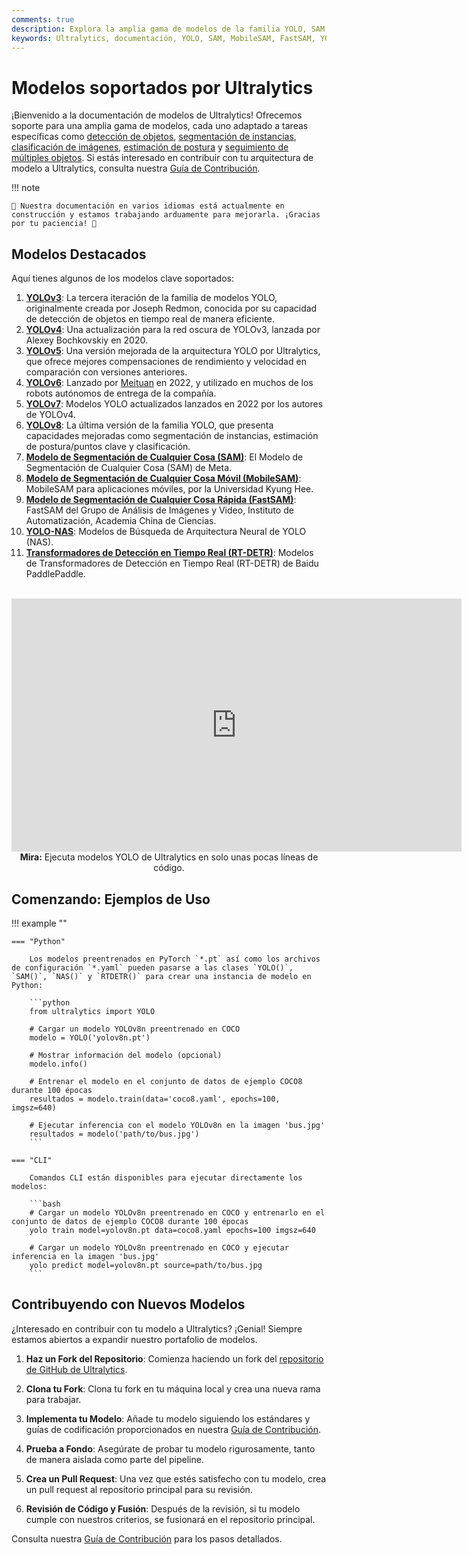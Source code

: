 ```yaml
---
comments: true
description: Explora la amplia gama de modelos de la familia YOLO, SAM, MobileSAM, FastSAM, YOLO-NAS y RT-DETR compatibles con Ultralytics. Comienza con ejemplos de uso tanto para CLI como para Python.
keywords: Ultralytics, documentación, YOLO, SAM, MobileSAM, FastSAM, YOLO-NAS, RT-DETR, modelos, arquitecturas, Python, CLI
---
```


# Modelos soportados por Ultralytics

¡Bienvenido a la documentación de modelos de Ultralytics! Ofrecemos soporte para una amplia gama de modelos, cada uno adaptado a tareas específicas como [detección de objetos](../tasks/detect.md), [segmentación de instancias](../tasks/segment.md), [clasificación de imágenes](../tasks/classify.md), [estimación de postura](../tasks/pose.md) y [seguimiento de múltiples objetos](../modes/track.md). Si estás interesado en contribuir con tu arquitectura de modelo a Ultralytics, consulta nuestra [Guía de Contribución](../../help/contributing.md).

!!! note

    🚧 Nuestra documentación en varios idiomas está actualmente en construcción y estamos trabajando arduamente para mejorarla. ¡Gracias por tu paciencia! 🙏

## Modelos Destacados

Aquí tienes algunos de los modelos clave soportados:

1. **[YOLOv3](../../models/yolov3.md)**: La tercera iteración de la familia de modelos YOLO, originalmente creada por Joseph Redmon, conocida por su capacidad de detección de objetos en tiempo real de manera eficiente.
2. **[YOLOv4](../../models/yolov4.md)**: Una actualización para la red oscura de YOLOv3, lanzada por Alexey Bochkovskiy en 2020.
3. **[YOLOv5](../../models/yolov5.md)**: Una versión mejorada de la arquitectura YOLO por Ultralytics, que ofrece mejores compensaciones de rendimiento y velocidad en comparación con versiones anteriores.
4. **[YOLOv6](../../models/yolov6.md)**: Lanzado por [Meituan](https://about.meituan.com/) en 2022, y utilizado en muchos de los robots autónomos de entrega de la compañía.
5. **[YOLOv7](../../models/yolov7.md)**: Modelos YOLO actualizados lanzados en 2022 por los autores de YOLOv4.
6. **[YOLOv8](../../models/yolov8.md)**: La última versión de la familia YOLO, que presenta capacidades mejoradas como segmentación de instancias, estimación de postura/puntos clave y clasificación.
7. **[Modelo de Segmentación de Cualquier Cosa (SAM)](../../models/sam.md)**: El Modelo de Segmentación de Cualquier Cosa (SAM) de Meta.
8. **[Modelo de Segmentación de Cualquier Cosa Móvil (MobileSAM)](../../models/mobile-sam.md)**: MobileSAM para aplicaciones móviles, por la Universidad Kyung Hee.
9. **[Modelo de Segmentación de Cualquier Cosa Rápida (FastSAM)](../../models/fast-sam.md)**: FastSAM del Grupo de Análisis de Imágenes y Video, Instituto de Automatización, Academia China de Ciencias.
10. **[YOLO-NAS](../../models/yolo-nas.md)**: Modelos de Búsqueda de Arquitectura Neural de YOLO (NAS).
11. **[Transformadores de Detección en Tiempo Real (RT-DETR)](../../models/rtdetr.md)**: Modelos de Transformadores de Detección en Tiempo Real (RT-DETR) de Baidu PaddlePaddle.

<p align="center">
  <br>
  <iframe width="720" height="405" src="https://www.youtube.com/embed/MWq1UxqTClU?si=nHAW-lYDzrz68jR0"
    title="Reproductor de video de YouTube" frameborder="0"
    allow="accelerometer; autoplay; clipboard-write; encrypted-media; gyroscope; picture-in-picture; web-share"
    allowfullscreen>
  </iframe>
  <br>
  <strong>Mira:</strong> Ejecuta modelos YOLO de Ultralytics en solo unas pocas líneas de código.
</p>

## Comenzando: Ejemplos de Uso

!!! example ""

    === "Python"

        Los modelos preentrenados en PyTorch `*.pt` así como los archivos de configuración `*.yaml` pueden pasarse a las clases `YOLO()`, `SAM()`, `NAS()` y `RTDETR()` para crear una instancia de modelo en Python:

        ```python
        from ultralytics import YOLO

        # Cargar un modelo YOLOv8n preentrenado en COCO
        modelo = YOLO('yolov8n.pt')

        # Mostrar información del modelo (opcional)
        modelo.info()

        # Entrenar el modelo en el conjunto de datos de ejemplo COCO8 durante 100 épocas
        resultados = modelo.train(data='coco8.yaml', epochs=100, imgsz=640)

        # Ejecutar inferencia con el modelo YOLOv8n en la imagen 'bus.jpg'
        resultados = modelo('path/to/bus.jpg')
        ```

    === "CLI"

        Comandos CLI están disponibles para ejecutar directamente los modelos:

        ```bash
        # Cargar un modelo YOLOv8n preentrenado en COCO y entrenarlo en el conjunto de datos de ejemplo COCO8 durante 100 épocas
        yolo train model=yolov8n.pt data=coco8.yaml epochs=100 imgsz=640

        # Cargar un modelo YOLOv8n preentrenado en COCO y ejecutar inferencia en la imagen 'bus.jpg'
        yolo predict model=yolov8n.pt source=path/to/bus.jpg
        ```

## Contribuyendo con Nuevos Modelos

¿Interesado en contribuir con tu modelo a Ultralytics? ¡Genial! Siempre estamos abiertos a expandir nuestro portafolio de modelos.

1. **Haz un Fork del Repositorio**: Comienza haciendo un fork del [repositorio de GitHub de Ultralytics](https://github.com/ultralytics/ultralytics).

2. **Clona tu Fork**: Clona tu fork en tu máquina local y crea una nueva rama para trabajar.

3. **Implementa tu Modelo**: Añade tu modelo siguiendo los estándares y guías de codificación proporcionados en nuestra [Guía de Contribución](../../help/contributing.md).

4. **Prueba a Fondo**: Asegúrate de probar tu modelo rigurosamente, tanto de manera aislada como parte del pipeline.

5. **Crea un Pull Request**: Una vez que estés satisfecho con tu modelo, crea un pull request al repositorio principal para su revisión.

6. **Revisión de Código y Fusión**: Después de la revisión, si tu modelo cumple con nuestros criterios, se fusionará en el repositorio principal.

Consulta nuestra [Guía de Contribución](../../help/contributing.md) para los pasos detallados.
